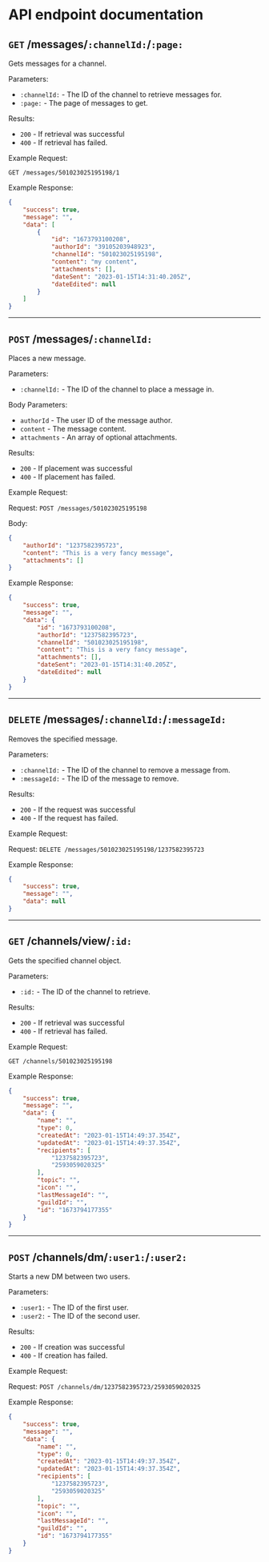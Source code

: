 # API endpoint documentation

## `GET` /messages/`:channelId:`/`:page:`
Gets messages for a channel.

Parameters:
 - `:channelId:` - The ID of the channel to retrieve messages for.
 - `:page:` - The page of messages to get.

Results:
- `200` - If retrieval was successful
- `400` - If retrieval has failed.

Example Request:

`GET /messages/501023025195198/1`

Example Response:
```json
{
    "success": true,
    "message": "",
    "data": [
        {
            "id": "1673793100208",
            "authorId": "39105203948923",
            "channelId": "501023025195198",
            "content": "my content",
            "attachments": [],
            "dateSent": "2023-01-15T14:31:40.205Z",
            "dateEdited": null
        }
    ]
}
```

----

## `POST` /messages/`:channelId:`
Places a new message.

Parameters:
 - `:channelId:` - The ID of the channel to place a message in.

Body Parameters:
 - `authorId` - The user ID of the message author.
 - `content` - The message content.
 - `attachments` - An array of optional attachments.

Results:
- `200` - If placement was successful
- `400` - If placement has failed.

Example Request:

Request: `POST /messages/501023025195198`

Body:
```json
{
    "authorId": "1237582395723",
    "content": "This is a very fancy message",
    "attachments": []
}
```

Example Response:
```json
{
    "success": true,
    "message": "",
    "data": {
        "id": "1673793100208",
        "authorId": "1237582395723",
        "channelId": "501023025195198",
        "content": "This is a very fancy message",
        "attachments": [],
        "dateSent": "2023-01-15T14:31:40.205Z",
        "dateEdited": null
    }
}
```

-----

## `DELETE` /messages/`:channelId:`/`:messageId:`
Removes the specified message.

Parameters:
 - `:channelId:` - The ID of the channel to remove a message from.
- `:messageId:` - The ID of the message to remove.

Results:
 - `200` - If the request was successful
 - `400` - If the request has failed.

Example Request:

Request: `DELETE /messages/501023025195198/1237582395723`

Example Response:
```json
{
    "success": true,
    "message": "",
    "data": null
}
```

----

## `GET` /channels/view/`:id:`
Gets the specified channel object.

Parameters:
 - `:id:` - The ID of the channel to retrieve.

Results:
- `200` - If retrieval was successful
- `400` - If retrieval has failed.

Example Request:

`GET /channels/501023025195198`

Example Response:
```json
{
    "success": true,
    "message": "",
    "data": {
        "name": "",
        "type": 0,
        "createdAt": "2023-01-15T14:49:37.354Z",
        "updatedAt": "2023-01-15T14:49:37.354Z",
        "recipients": [
            "1237582395723",
            "2593059020325"
        ],
        "topic": "",
        "icon": "",
        "lastMessageId": "",
        "guildId": "",
        "id": "1673794177355"
    }
}
```

----

## `POST` /channels/dm/`:user1:`/`:user2:`
Starts a new DM between two users.

Parameters:
 - `:user1:` - The ID of the first user.
 - `:user2:` - The ID of the second user.

Results:
- `200` - If creation was successful
- `400` - If creation has failed.

Example Request:

Request: `POST /channels/dm/1237582395723/2593059020325`

Example Response:
```json
{
    "success": true,
    "message": "",
    "data": {
        "name": "",
        "type": 0,
        "createdAt": "2023-01-15T14:49:37.354Z",
        "updatedAt": "2023-01-15T14:49:37.354Z",
        "recipients": [
            "1237582395723",
            "2593059020325"
        ],
        "topic": "",
        "icon": "",
        "lastMessageId": "",
        "guildId": "",
        "id": "1673794177355"
    }
}
```